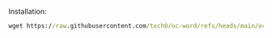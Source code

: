 Installation:

```cmd
wget https://raw.githubusercontent.com/txch0/oc-word/refs/heads/main/ocword.lua /bin/ocword.lua
```
